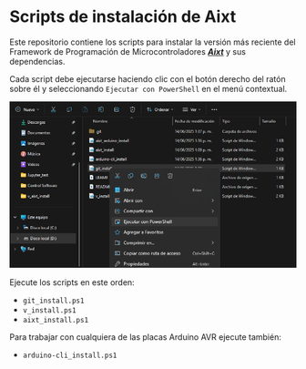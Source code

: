 # Scripts de instalación de Aixt

Este repositorio contiene los scripts para instalar la versión más reciente del Framework de Programación de Microcontroladores [**_Aixt_**](https://github.com/fermarsan/aixt) y sus dependencias.


Cada script debe ejecutarse haciendo clic con el botón derecho del ratón sobre él y seleccionando `Ejecutar con PowerShell` en el menú contextual.

![./assets/run_with_PS.png](./assets/run_with_PS.png)

Ejecute los scripts en este orden:

- `git_install.ps1`
- `v_install.ps1`
- `aixt_install.ps1`

Para trabajar con cualquiera de las placas Arduino AVR ejecute también:

- `arduino-cli_install.ps1`